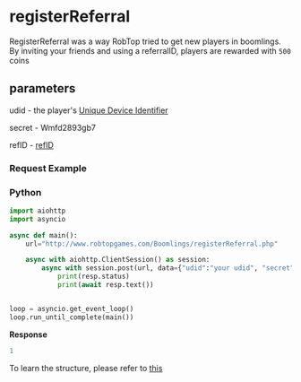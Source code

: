 # registerReferral

RegisterReferral was a way RobTop tried to get new players in boomlings. By inviting your friends and using a referralID, players are rewarded with `500` coins

## parameters

udid - the player's [Unique Device Identifier](https://en.wikipedia.org/wiki/UDID)

secret - Wmfd2893gb7

refID - [refID](/topics/refID.md)

### Request Example

<!-- tabs:start -->

### **Python**

```py
import aiohttp
import asyncio

async def main():
    url="http://www.robtopgames.com/Boomlings/registerReferral.php"

    async with aiohttp.ClientSession() as session:
        async with session.post(url, data={"udid":"your udid", "secret":"wmfd2893gb7", "refID": "7568"}) as resp:
            print(resp.status)
            print(await resp.text())


loop = asyncio.get_event_loop()
loop.run_until_complete(main())
```

**Response**
```py
1
```

<!-- tabs:end -->

To learn the structure, please refer to [this](/resources/server/referral.md)